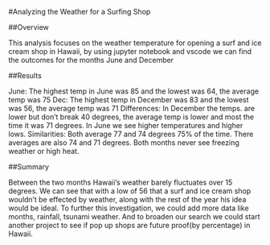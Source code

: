 #Analyzing the Weather for a Surfing Shop

##Overview

This analysis focuses on the weather temperature for opening a surf and ice cream shop in Hawaii, by using jupyter notebook and vscode we can find the outcomes for the months June and December

##Results

June: The highest temp in June was 85 and the lowest was 64, the average temp was 75
Dec: The highest temp in December was 83 and the lowest was 56, the average temp was  71
Differences: In December the temps. are lower but don’t break 40 degrees, the average temp is lower and most the time it was 71 degrees. In June we see higher temperatures and higher lows.
Similarities: Both average 77 and 74 degrees 75% of the time. There averages are also 74 and 71 degrees. Both months never see freezing weather or high heat.

##Summary

Between the two months Hawaii’s weather barely fluctuates over 15 degrees. We can see that with a low of 56 that a surf and ice cream shop wouldn’t be effected by weather, along with the rest of the year his idea would be ideal. To further this investigation, we could add more data like months, rainfall, tsunami weather. And to broaden our search we could start another project to see if pop up shops are future proof(by percentage) in Hawaii.
